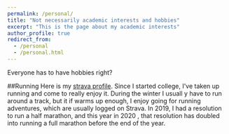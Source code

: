 ```yaml
---
permalink: /personal/
title: "Not necessarily academic interests and hobbies"
excerpt: "This is the page about my academic interests"
author_profile: true
redirect_from: 
  - /personal
  - /personal.html
---
```


Everyone has to have hobbies right?

##Running
Here is my [strava profile](https://www.strava.com/athletes/48410519). Since I started college, I've taken up running and come to really enjoy it. During the winter I usuall y have to run around a track, but it if warms up enough, I enjoy going for running adventures, which are usually logged on Strava. In 2019, I had a resolution to run a half marathon, and this year in 2020 , that resolution has doubled into running a full marathon before the end of the year.
